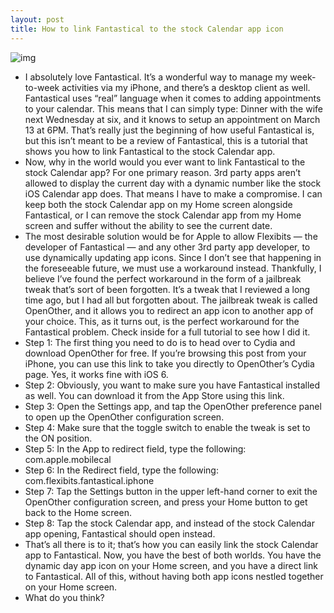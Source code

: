 ```yaml
---
layout: post
title: How to link Fantastical to the stock Calendar app icon
---
```

![img](http://media.idownloadblog.com/wp-content/uploads/2013/03/OpenOther-Fantastical.png)
* I absolutely love Fantastical. It’s a wonderful way to manage my week-to-week activities via my iPhone, and there’s a desktop client as well. Fantastical uses “real” language when it comes to adding appointments to your calendar. This means that I can simply type: Dinner with the wife next Wednesday at six, and it knows to setup an appointment on March 13 at 6PM. That’s really just the beginning of how useful Fantastical is, but this isn’t meant to be a review of Fantastical, this is a tutorial that shows you how to link Fantastical to the stock Calendar app.
* Now, why in the world would you ever want to link Fantastical to the stock Calendar app? For one primary reason. 3rd party apps aren’t allowed to display the current day with a dynamic number like the stock iOS Calendar app does. That means I have to make a compromise. I can keep both the stock Calendar app on my Home screen alongside Fantastical, or I can remove the stock Calendar app from my Home screen and suffer without the ability to see the current date.
* The most desirable solution would be for Apple to allow Flexibits — the developer of Fantastical — and any other 3rd party app developer, to use dynamically updating app icons. Since I don’t see that happening in the foreseeable future, we must use a workaround instead. Thankfully, I believe I’ve found the perfect workaround in the form of a jailbreak tweak that’s sort of been forgotten. It’s a tweak that I reviewed a long time ago, but I had all but forgotten about. The jailbreak tweak is called OpenOther, and it allows you to redirect an app icon to another app of your choice. This, as it turns out, is the perfect workaround for the Fantastical problem. Check inside for a full tutorial to see how I did it.
* Step 1: The first thing you need to do is to head over to Cydia and download OpenOther for free. If you’re browsing this post from your iPhone, you can use this link to take you directly to OpenOther’s Cydia page. Yes, it works fine with iOS 6.
* Step 2: Obviously, you want to make sure you have Fantastical installed as well. You can download it from the App Store using this link.
* Step 3: Open the Settings app, and tap the OpenOther preference panel to open up the OpenOther configuration screen.
* Step 4: Make sure that the toggle switch to enable the tweak is set to the ON position.
* Step 5: In the App to redirect field, type the following: com.apple.mobilecal
* Step 6: In the Redirect field, type the following: com.flexibits.fantastical.iphone
* Step 7: Tap the Settings button in the upper left-hand corner to exit the OpenOther configuration screen, and press your Home button to get back to the Home screen.
* Step 8: Tap the stock Calendar app, and instead of the stock Calendar app opening, Fantastical should open instead.
* That’s all there is to it; that’s how you can easily link the stock Calendar app to Fantastical. Now, you have the best of both worlds. You have the dynamic day app icon on your Home screen, and you have a direct link to Fantastical. All of this, without having both app icons nestled together on your Home screen.
* What do you think?

